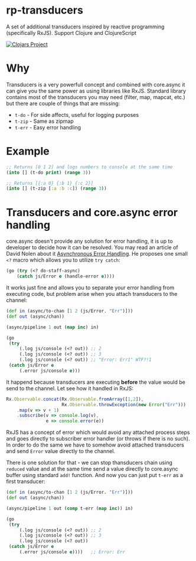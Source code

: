 # rp-transducers
A set of additional transducers inspired by reactive programming (specifically RxJS). Support Clojure and ClojureScript

[![Clojars Project](http://clojars.org/rp-transducers/latest-version.svg)](http://clojars.org/rp-transducers)


# Why

Transducers is a very powerfull concept and combined with core.async it can give you the same power as using libraries like RxJS. Standard library contains most of the transducers you may need (filter, map, mapcat, etc.) but there are couple of things that are missing:

- `t-do` - For side affects, useful for logging purposes
- `t-zip` - Same as zipmap
- `t-err` - Easy error handling

# Example

```clojure
;; Returns [0 1 2] and logs numbers to console at the same time
(into [] (t-do print) (range 3)) 

;; Returns [{:a 0} {:b 1} {:c 2}]
(into [] (t-zip [:a :b :c]) (range 3))
```

# Transducers and core.async error handling

core.async doesn't provide any solution for error handling, it is up to developer to decide how it can be resolved. You may read an article of David Nolen about it [Asynchronous Error Handling](http://swannodette.github.io/2013/08/31/asynchronous-error-handling/). He proposes one small `<?` macro which allows you to utilize `try catch`:

``` clojure
(go (try (<? do-staff-async)
    (catch js/Error e (handle-error e))))
```

It works just fine and allows you to separate your error handling from executing code, but problem arise when you attach transducers to the channel:

```clojure
(def in (async/to-chan [1 2 (js/Error. "Err")]))
(def out (async/chan))

(async/pipeline 1 out (map inc) in)

(go
 (try
     (.log js/console (<? out)) ;; 2
     (.log js/console (<? out)) ;; 3
     (.log js/console (<? out)) ;; "Error: Err1" WTF?!1
 (catch js/Error e
     (.error js/console e))) 
```

It happend because transducers are executing **before** the value would be send to the channel. Let see how it handled in RxJS:

```js
Rx.Observable.concat(Rx.Observable.fromArray([1,2]),
                     Rx.Observable.throwException(new Error("Err")))
    .map(v => v + 1)
    .subscribe(v => console.log(v),
               e => console.error(e))
```

RxJS has a concept of error which would avoid any attached process steps and goes directly to subscriber error handler (or throws if there is no such). In order to do the same we have to somehow avoid attached transducers and send `Error` value directly to the channel.

There is one solution for that - we can stop thansducers chain using `reduced` value and at the same time send a value directly to core.async buffer using standard `add!` function. And now you can just put `t-err` as a first transducer:

```clojure
(def in (async/to-chan [1 2 (js/Error. "Err")]))
(def out (async/chan))

(async/pipeline 1 out (comp t-err (map inc)) in)

(go
 (try
     (.log js/console (<? out)) ;; 2
     (.log js/console (<? out)) ;; 3
     (.log js/console (<? out)) 
 (catch js/Error e
     (.error js/console e))))   ;; Error: Err
```
